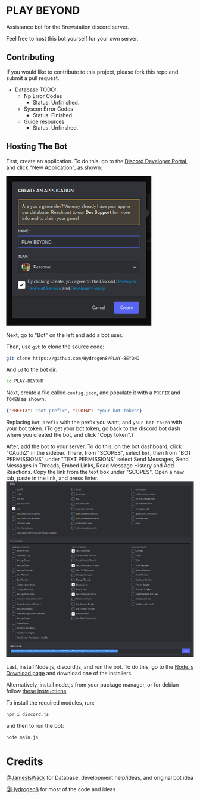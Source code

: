 
# PLAY BEYOND

Assistance bot for the Brewstation discord server.

Feel free to host this bot yourself for your own server.

## Contributing

If you would like to contribute to this project, please fork this repo and submit a pull request.

- Database TODO:
  - Np Error Codes 
     - Status: Unfinished.
  - Syscon Error Codes
    - Status: Finished.
  - Guide resources
    - Status: Unfinshed.

## Hosting The Bot

First, create an application. To do this, go to the [Discord Developer Portal](https://discord.com/developers/applications), and click "New Application", as shown:

!["Create an application" window on the Discord Developer Portal](https://raw.githubusercontent.com/Hydrogen8/PLAY-BEYOND/0b83974d9ebdb5cab733d330b80315ee4627179c/images/Create%20an%20application.png)

Next, go to "Bot" on the left and add a bot user.

Then, use `git` to clone the source code:

```bash
git clone https://github.com/Hydrogen8/PLAY-BEYOND
```

And `cd` to the bot dir:

```bash
cd PLAY-BEYOND
```

Next, create a file called `config.json`, and populate it with a `PREFIX` and `TOKEN` as shown:

```json
{"PREFIX": "bot-prefix", "TOKEN": "your-bot-token"}
```

Replacing `bot-prefix` with the prefix you want, and `your-bot-token` with your bot token. (To get your bot token, go back to the discord bot dash where you created the bot, and click "Copy token".)

After, add the bot to your server. To do this, on the bot dashboard, click "OAuth2" in the sidebar. There, from "SCOPES", select `bot`, then from "BOT PERMISSIONS" under "TEXT PERMISSIONS" select Send Messages, Send Messages in Threads, Embed Links, Read Message History and Add Reactions. Copy the link from the text box under "SCOPES", Open a new tab, paste in the link, and press Enter.
![The OAuth link in the OAuth2> URL Generator> Scopes page](https://raw.githubusercontent.com/Hydrogen8/PLAY-BEYOND/0b83974d9ebdb5cab733d330b80315ee4627179c/images/OAuth%20Link.png)

Last, install Node.js, discord.js, and run the bot. To do this, go to the [Node.js Download page](https://nodejs.org/en/download/) and download one of the installers.

Alternatively, install node.js from your package manager, or for debian follow [these instructions](https://github.com/nodesource/distributions#installation-instructions).

To install the required modules, run:

```bash
npm i discord.js
```

and then to run the bot:

```bash
node main.js
```
# Credits
[@JamesIsWack](https://github.com/JamesIsWack/) for Database, development help/ideas, and original bot idea

[@Hydrogen8](https://github.com/Hydrogen8/) for most of the code and ideas
